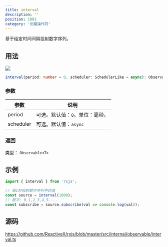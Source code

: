 ```yaml
---
title: interval
description: ''
position: 1001
category: '创建操作符'
---
```


<alert>

基于给定时间间隔投射数字序列。

</alert>

## 用法

![](https://rxjs.dev/assets/images/marble-diagrams/interval.png)

```ts
interval(period: number = 0, scheduler: SchedulerLike = async): Observable<number>
```

### 参数

| 参数      | 说明                            |
| --------- | ------------------------------- |
| period    | 可选。默认值：`0`。单位：毫秒。 |
| scheduler | 可选。默认值：`async`           |

### 返回

类型： `Observable<T>`

<adsbygoogle></adsbygoogle>

## 示例

```ts
import { interval } from 'rxjs';

// 每1秒投射数字序列中的值
const source = interval(1000);
// 数字: 0,1,2,3,4,5....
const subscribe = source.subscribe(val => console.log(val));
```

## 源码

<https://github.com/ReactiveX/rxjs/blob/master/src/internal/observable/interval.ts>
